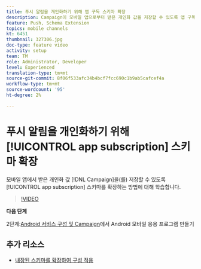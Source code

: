 ```yaml
---
title: 푸시 알림을 개인화하기 위해 앱 구독 스키마 확장
description: Campaign이 모바일 앱으로부터 받은 개인화 값을 저장할 수 있도록 앱 구독 스키마를 확장하는 방법을 알아보십시오.
feature: Push, Schema Extension
topics: mobile channels
kt: 6451
thumbnail: 327306.jpg
doc-type: feature video
activity: setup
team: TM
role: Administrator, Developer
level: Experienced
translation-type: tm+mt
source-git-commit: 8f06f533afc34b4bcf7fcc690c1b9ab5cafcef4a
workflow-type: tm+mt
source-wordcount: '95'
ht-degree: 2%

---
```



# 푸시 알림을 개인화하기 위해 [!UICONTROL app subscription] 스키마 확장

모바일 앱에서 받은 개인화 값 [!DNL Campaign]을(를) 저장할 수 있도록 [!UICONTROL app subscription] 스키마를 확장하는 방법에 대해 학습합니다.

>[!VIDEO](https://video.tv.adobe.com/v/327306?quality=12)

**다음 단계**

2단계:[Android 서비스 구성 및 Campaign](/help/tutorial-getting-started-with-push-notifications-for-android/configuring-an-android-service-in-campaign.md)에서 Android 모바일 응용 프로그램 만들기

## 추가 리소스

* [내장된 스키마를 확장하여 구성 적용](https://experienceleague.adobe.com/docs/campaign-classic/using/sending-messages/sending-push-notifications/configure-the-mobile-app/configuring-the-mobile-application-android.html#extend-subscription-schema)